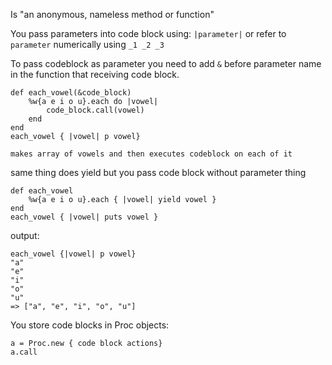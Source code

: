 Is "an anonymous, nameless method or function"

You pass parameters into code block using:
	`|parameter|`
	or
	refer to `parameter` numerically using
	`_1 _2 _3`

To pass codeblock as parameter you need to add `&` before parameter name in the function that receiving code block.
```
def each_vowel(&code_block) 
	%w{a e i o u}.each do |vowel|
		code_block.call(vowel)  
	end
end
each_vowel { |vowel| p vowel}
```
	makes array of vowels and then executes codeblock on each of it 

same thing does yield but you pass code block without parameter thing

```
def each_vowel 
	%w{a e i o u}.each { |vowel| yield vowel }
end 
each_vowel { |vowel| puts vowel } 
```
output:
```
each_vowel {|vowel| p vowel}
"a"
"e"                                                          
"i"                                                          
"o"                                                          
"u"                                                          
=> ["a", "e", "i", "o", "u"]
```

You store code blocks in Proc objects:
```
a = Proc.new { code block actions}
a.call
```
